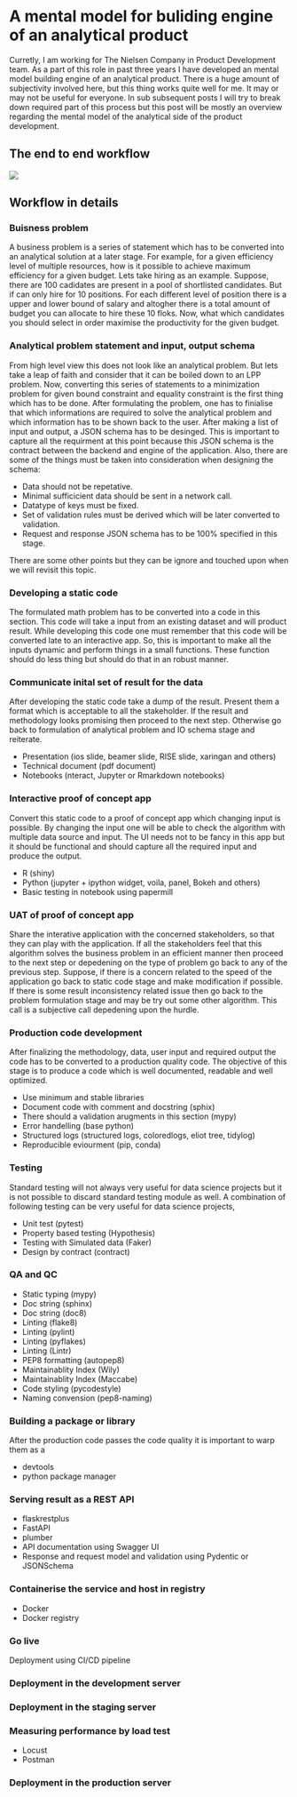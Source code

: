 # A mental model for buliding engine of an analytical product

Curretly, I am working for The Nielsen Company in Product Development team. As a part of this role in past three years I have developed an mental model building engine of an analytical product. There is a huge amount of subjectivity involved here, but this thing works quite well for me. It may or may not be useful for everyone. In sub subsequent posts I will try to break down required part of this process but this post will be mostly an overview regarding the mental model of the analytical side of the product development. 

## The end to end workflow


![](https://pandalearnstocode.in/mental_model/a_mental_model_of_analytical_product_engine.png)

## Workflow in details

### Buisness problem

A business problem is a series of statement which has to be converted into an analytical solution at a later stage. For example, for a given efficiency level of multiple resources, how is it possible to achieve maximum efficiency for a given budget. Lets take hiring as an example. Suppose, there are 100 cadidates are present in a pool of shortlisted candidates. But if can only hire for 10 positions. For each different level of position there is a upper and lower bound of salary and altogher there is a total amount of budget you can allocate to hire these 10 floks. Now, what which candidates you should select in order maximise the productivity for the given budget.

### Analytical problem statement and input, output schema

From high level view this does not look like an analytical problem. But lets take a leap of faith and consider that it can be boiled down to an LPP problem. Now, converting this series of statements to a minimization problem for given bound constraint and equality constraint is the first thing which has to be done. After formulating the problem, one has to finialise that which informations are required to solve the analytical problem and which information has to be shown back to the user. After making a list of input and output, a JSON schema has to be desinged. This is important to capture all the requirment at this point because this JSON schema is the contract between the backend and engine of the application. Also, there are some of the things must be taken into consideration when designing the schema:
* Data should not be repetative.
* Minimal sufficicient data should be sent in a network call.
* Datatype of keys must be fixed.
* Set of validation rules must be derived which will be later converted to validation. 
* Request and response JSON schema has to be 100% specified in this stage.

There are some other points but they can be ignore and touched upon when we will revisit this topic.

### Developing a static code

The formulated math problem has to be converted into a code in this section. This code will take a input from an existing dataset and will product result. While developing this code one must remember that this code will be converted late to an interactive app. So, this is important to make all the inputs dynamic and perform things in a small functions. These function should do less thing but should do that in an robust manner. 

### Communicate inital set of result for the data

After developing the static code take a dump of the result. Present them a format which is acceptable to all the stakeholder. If the result and methodology looks promising then proceed to the next step. Otherwise go back to formulation of analytical problem and IO schema stage and reiterate.
* Presentation (ios slide, beamer slide, RISE slide, xaringan and others)
* Technical document (pdf document)
* Notebooks (nteract, Jupyter or Rmarkdown notebooks)

### Interactive proof of concept app

Convert this static code to a proof of concept app which changing input is possible. By changing the input one will be able to check the algorithm with multiple data source and input. The UI needs not to be fancy in this app but it should be functional and should capture all the required input and produce the output.

*  R (shiny)
* Python (jupyter + ipython widget, voila, panel, Bokeh and others)
* Basic testing in notebook using papermill

### UAT of proof of concept app

Share the interative application with the concerned stakeholders, so that they can play with the application. If all the stakeholders feel that this algorithm solves the business problem in an efficient manner then proceed to the next step or depedening on the type of problem go back to any of the previous step. Suppose, if there is a concern related to the speed of the application go back to static code stage and make modification if possible. If there is some result inconsistency related issue then go back to the problem formulation stage and may be try out some other algorithm. This call is a subjective call depedening upon the hurdle.

### Production code development

After finalizing the methodology, data, user input and required output the code has to be converted to a production quality code. The objective of this stage is to produce a code which is well documented, readable and well optimized. 
* Use minimum and stable libraries
* Document code with comment and docstring (sphix)
* There should a validation arugments in this section (mypy)
* Error handelling (base python)
* Structured logs (structured logs, coloredlogs, eliot tree, tidylog)
* Reproducible eviourment (pip, conda)

### Testing

Standard testing will not always very useful for data science projects but it is not possible to discard standard testing module as well. A combination of following testing can be very useful for data science projects,
* Unit test (pytest)
* Property based testing (Hypothesis)
* Testing with Simulated data (Faker)
* Design by contract (contract)


### QA and QC

* Static typing (mypy)
* Doc string (sphinx)
* Doc string (doc8)
* Linting (flake8)
* Linting (pylint)
* Linting (pyflakes)
* Linting (Lintr)
* PEP8 formatting (autopep8)
* Maintainablity Index (Wily)
* Maintainablity Index (Maccabe)
* Code styling (pycodestyle)
* Naming convension (pep8-naming)


### Building a package or library

After the production code passes the code quality it is important to warp them as a 

* devtools
* python package manager

### Serving result as a REST API

* flaskrestplus
* FastAPI
* plumber
* API documentation using Swagger UI
* Response and request model and validation using Pydentic or JSONSchema

### Containerise the service and host in registry
* Docker
* Docker registry

### Go live
Deployment using CI/CD pipeline

### Deployment in the development server

### Deployment in the staging server

### Measuring performance by load test

* Locust
* Postman

### Deployment in the production server
<!--stackedit_data:
eyJoaXN0b3J5IjpbMTk3MTk2NjM0MCwtODM4NjIxNjI3LDMyMj
cwNTkwMywtNzQ5ODg2MTY4LC0xNjM1NTgxNjc2LDM4NzIxNTI1
OSwxNzY5NTMyODU0LDEyMTUwMDcyMjksLTIwOTEwOTA2MDQsLT
IwODg3NDY2MTJdfQ==
-->